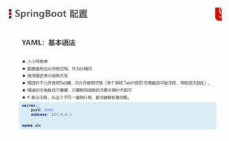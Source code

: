 ![image-20211209231959148](MarkDownImages/07-springboot配置-yaml基本语法.assets/image-20211209231959148.png)
